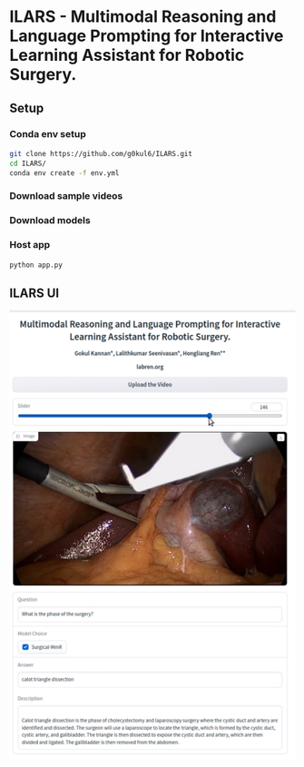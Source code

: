 # ILARS - Multimodal Reasoning and Language Prompting for Interactive Learning Assistant for Robotic Surgery.
## Setup
### Conda env setup
```bash
git clone https://github.com/g0kul6/ILARS.git
cd ILARS/
conda env create -f env.yml 
```
### Download sample videos
### Download models
### Host app 
```bash
python app.py
```
## ILARS UI
![alt text](imgs/overview.png)